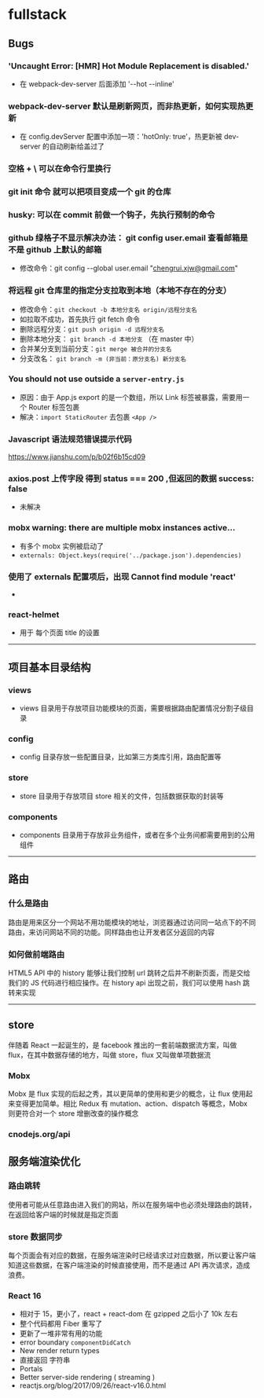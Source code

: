 # fullstack

## Bugs

### 'Uncaught Error: [HMR] Hot Module Replacement is disabled.'

- 在 webpack-dev-server 后面添加 '--hot --inline'

### webpack-dev-server 默认是刷新网页，而非热更新，如何实现热更新

- 在 config.devServer 配置中添加一项：'hotOnly: true'，热更新被 dev-server 的自动刷新给盖过了

### 空格 + \ 可以在命令行里换行

### git init 命令 就可以把项目变成一个 git 的仓库

### husky: 可以在 commit 前做一个钩子，先执行预制的命令

### github 绿格子不显示解决办法： git config user.email 查看邮箱是不是 github 上默认的邮箱

- 修改命令：git config --global user.email "chengrui.xjw@gmail.com"

### 将远程 git 仓库里的指定分支拉取到本地（本地不存在的分支）

- 修改命令：`git checkout -b 本地分支名 origin/远程分支名`
- 如拉取不成功，首先执行 git fetch 命令
- 删除远程分支：`git push origin -d 远程分支名`
- 删除本地分支： `git branch -d 本地分支` （在 master 中）
- 合并某分支到当前分支：`git merge 被合并的分支名`
- 分支改名： `git branch -m (非当前：原分支名) 新分支名`

### You should not use <Link> outside a <Router> `server-entry.js`

- 原因：由于 App.js export 的是一个数组，所以 Link 标签被暴露，需要用一个 Router 标签包裹
- 解决：`import StaticRouter` 去包裹 `<App />`

### Javascript 语法规范错误提示代码

https://www.jianshu.com/p/b02f6b15cd09

### axios.post 上传字段 得到 status === 200 ,但返回的数据 success: false

- 未解决

### mobx warning: there are multiple mobx instances active...

- 有多个 mobx 实例被启动了
- `externals: Object.keys(require('../package.json').dependencies)`

### 使用了 externals 配置项后，出现 Cannot find module 'react'

-

### react-helmet

- 用于 每个页面 title 的设置

---

## 项目基本目录结构

### views

- views 目录用于存放项目功能模块的页面，需要根据路由配置情况分割子级目录

### config

- config 目录存放一些配置目录，比如第三方类库引用，路由配置等

### store

- store 目录用于存放项目 store 相关的文件，包括数据获取的封装等

### components

- components 目录用于存放非业务组件，或者在多个业务间都需要用到的公用组件

---

## 路由

### 什么是路由

路由是用来区分一个网站不用功能模块的地址，浏览器通过访问同一站点下的不同路由，来访问网站不同的功能。同样路由也让开发者区分返回的内容

### 如何做前端路由

HTML5 API 中的 history 能够让我们控制 url 跳转之后并不刷新页面，而是交给我们的 JS 代码进行相应操作。在 history api 出现之前，我们可以使用 hash 跳转来实现

---

## store

伴随着 React 一起诞生的，是 facebook 推出的一套前端数据流方案，叫做 flux，在其中数据存储的地方，叫做 store，flux 又叫做单项数据流

### Mobx

Mobx 是 flux 实现的后起之秀，其以更简单的使用和更少的概念，让 flux 使用起来变得更加简单。相比 Redux 有 mutation、action、dispatch 等概念，Mobx 则更符合对一个 store 增删改查的操作概念

### cnodejs.org/api

## 服务端渲染优化

### 路由跳转

使用者可能从任意路由进入我们的网站，所以在服务端中也必须处理路由的跳转，在返回给客户端的时候就是指定页面

### store 数据同步

每个页面会有对应的数据，在服务端渲染时已经请求过对应数据，所以要让客户端知道这些数据，在客户端渲染的时候直接使用，而不是通过 API 再次请求，造成浪费。

### React 16

- 相对于 15，更小了，react + react-dom 在 gzipped 之后小了 10k 左右
- 整个代码都用 Fiber 重写了
- 更新了一堆非常有用的功能
- error boundary
  `componentDidCatch`
- New render return types
- 直接返回 字符串
- Portals
- Better server-side rendering ( streaming )
- reactjs.org/blog/2017/09/26/react-v16.0.html
